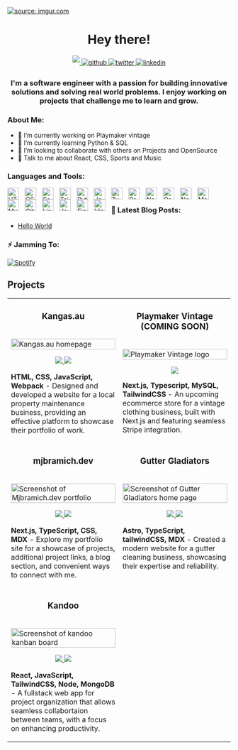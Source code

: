 <a href="https://mjbramich.dev"><img src="https://i.imgur.com/Arn9gL7.png" title="source: imgur.com" /></a>

<!-- <h1 align="center"> Connect with me: </h1>  -->
<!--
<hr> -->

<h1 align="center">Hey there!</h1>

<div align="center">
    <a href="https://mjbramich.dev" target="_blank">
    <img src="https://img.shields.io/badge/website-000000?style=for-the-badge&logo=About.me&logoColor=white" style="margin-bottom: 5px;"/>
  </a>
<a href="https://bio.link/mjbramich" target="_blank">
<img src=https://img.shields.io/badge/links-4ACBD6?style=for-the-badge&logo=biolink&logoColor=white alt=github style="margin-bottom: 5px;" />
</a>
<a href="https://twitter.com/mjbramich" target="_blank">
<img src=https://img.shields.io/badge/twitter-%2300acee.svg?&style=for-the-badge&logo=twitter&logoColor=white alt=twitter style="margin-bottom: 5px;" />
</a>
<a href="https://linkedin.com/in/mjbramich" target="_blank">
<img src=https://img.shields.io/badge/linkedin-%231E77B5.svg?&style=for-the-badge&logo=linkedin&logoColor=white alt=linkedin style="margin-bottom: 5px;" />
</a>  
</div>

<div class="flex flex-col w-full">
  <div class="grid h-20 card bg-base-300 rounded-box place-items-center"><h3 align="center">I'm a software engineer with a passion for building innovative solutions and solving real world problems. I enjoy working on projects that challenge me to learn and grow.</h3>  </div> 
  <div class="divider"></div>

### About Me:

- 🔭 I’m currently working on Playmaker vintage
- 🌱 I’m currently learning Python & SQL
- 👯 I’m looking to collaborate with others on Projects and OpenSource
- 💬 Talk to me about React, CSS, Sports and Music

### Languages and Tools:

<img align="left" alt="HTML5" width="26px" src="https://cdn.jsdelivr.net/gh/devicons/devicon/icons/html5/html5-original.svg" style="padding-right:10px;" />
<img align="left" alt="CSS3" width="26px" src="https://cdn.jsdelivr.net/gh/devicons/devicon/icons/css3/css3-original.svg" style="padding-right:10px;" />
<img align="left" alt="Sass" width="26px" src="https://cdn.jsdelivr.net/gh/devicons/devicon/icons/sass/sass-original.svg" style="padding-right:10px;" />
<img align="left" alt="TailwindCSS" width="26px" src="https://cdn.jsdelivr.net/gh/devicons/devicon/icons/tailwindcss/tailwindcss-original-wordmark.svg" style="padding-right:10px;" />
<img align="left" alt="Python" width="26px" src="https://cdn.jsdelivr.net/gh/devicons/devicon/icons/python/python-original.svg" style="padding-right:10px;" />
<img align="left" alt="JavaScript" width="26px" src="https://cdn.jsdelivr.net/gh/devicons/devicon/icons/javascript/javascript-original.svg" style="padding-right:10px;" />
<img align="left" alt="Typescript" width="26px" src="https://cdn.jsdelivr.net/gh/devicons/devicon/icons/typescript/typescript-original.svg" style="padding-right:10px;" />
<img align="left" alt="React" width="26px" src="https://cdn.jsdelivr.net/gh/devicons/devicon/icons/react/react-original.svg" style="padding-right:10px;" />
<img align="left" alt="Next" width="26px" src="https://cdn.jsdelivr.net/gh/devicons/devicon/icons/nextjs/nextjs-original-wordmark.svg" style="padding-right:10px;" />
<img align="left" alt="GraphQL" width="26px" src="https://cdn.jsdelivr.net/gh/devicons/devicon/icons/graphql/graphql-plain.svg" style="padding-right:10px;" />
<img align="left" alt="Node.js" width="26px" src="https://cdn.jsdelivr.net/gh/devicons/devicon/icons/nodejs/nodejs-original.svg" style="padding-right:10px;" />
<img align="left" alt="MongoDB" width="26px" src="https://cdn.jsdelivr.net/gh/devicons/devicon/icons/mongodb/mongodb-original.svg" style="padding-right:10px;" />
<img align="left" alt="MySQL" width="26px" src="https://cdn.jsdelivr.net/gh/devicons/devicon/icons/mysql/mysql-original.svg" style="padding-right:10px;" />
<img align="left" alt="Git" width="26px" src="https://cdn.jsdelivr.net/gh/devicons/devicon/icons/git/git-original.svg" style="padding-right:10px;" />
<img align="left" alt="Linux" width="26px" src="https://cdn.jsdelivr.net/gh/devicons/devicon/icons/linux/linux-original.svg" style="padding-right:10px;" />
<img align="left" alt="Jest" width="26px" src="https://cdn.jsdelivr.net/gh/devicons/devicon/icons/jest/jest-plain.svg" style="padding-right:10px;" />
<img align="left" alt="Figma" width="26px" src="https://cdn.jsdelivr.net/gh/devicons/devicon/icons/figma/figma-original.svg" style="padding-right:10px;" />
<img align="left" alt="Visual Studio Code" width="26px" src="https://cdn.jsdelivr.net/gh/devicons/devicon/icons/vscode/vscode-original.svg" style="padding-right:10px;" />

<br>

### 📕 Latest Blog Posts:

<!-- BLOG-POST-LIST:START -->
- [Hello World](https://mjbramich.dev/blog/helloworld)
<!-- BLOG-POST-LIST:END -->

### ⚡ Jamming To:

[![Spotify](https://spotify-github-git-main-mjbramich.vercel.app/api/spotify)](https://open.spotify.com/user/12138106926)

</div>

## Projects

<table >
  
  <tr>
    <td width="50%" valign="top">
      <h3 align="center">Kangas.au</h3>
        <br />
        <a target="_blank" href="https://kangas.au">
          <img src="https://i.imgur.com/zQp3hr9.png" width="100%" alt="Kangas.au homepage"/>
        </a>
        <br />
        <p align="center">
          
  <a href="https://github.com/mjbramich/kangas" target="_blank">
    <img src="https://img.shields.io/badge/GitHub-100000?style=for-the-badge&logo=github&logoColor=white"/>
  </a>  
  <a href="https://lucky-creponne-757be7.netlify.app" target="_blank">
    <img src="https://img.shields.io/badge/website-000000?style=for-the-badge&logo=About.me&logoColor=white"/>
  </a>
      </p>
        <p><strong>HTML, CSS, JavaScript, Webpack</strong> - Designed and developed a website for a local property maintenance business, providing an effective platform to showcase their portfolio of work. </p>
    </td>
    <td width="50%" valign="top">
      <h3 align="center">	Playmaker Vintage (COMING SOON)</h3>
        <br />
      <a target="_blank" href="https://github.com/mjbramich/ecommerce-dashboard">
            <img src="https://i.imgur.com/FlW4zFT.png" width="100%"  alt="Playmaker Vintage logo"/>
        </a>
        <br />
        <p align="center">
          
  <a href="https://github.com/mjbramich/ecommerce-dashboard" target="_blank">
    <img src="https://img.shields.io/badge/GitHub-100000?style=for-the-badge&logo=github&logoColor=white"/>
  </a>
      </p>
        <p><strong>Next.js, Typescript, MySQL, TailwindCSS</strong> - An upcoming ecommerce store for a vintage clothing business, built with Next.js and featuring seamless Stripe integration.</p>
    </td>
  </tr>
  
  <tr>
    <td width="50%" valign="top">
      <h3 align="center">mjbramich.dev</h3>
      <br />
        <a target="_blank" href="https://mjbramich.dev">
          <img src="https://i.imgur.com/CT753mI.png" width="100%" alt="Screenshot of Mjbramich.dev portfolio"/>
      <br />
        <p align="center">
  <a href="https://github.com/mjbramich/portfolio" target="_blank">
    <img src="https://img.shields.io/badge/GitHub-100000?style=for-the-badge&logo=github&logoColor=white"/>
  </a>
  <a href="https://mjbramich.dev" target="_blank">
    <img src="https://img.shields.io/badge/website-000000?style=for-the-badge&logo=About.me&logoColor=white"/>
  </a>
      </p>
        <p><strong>Next.js, TypeScript, CSS, MDX </strong> - Explore my portfolio site for a showcase of projects, additional project links, a blog section, and convenient ways to connect with me.</p>
    </td>
<td width="50%" valign="top">
      <h3 align="center">Gutter Gladiators</h3>
      <br />
        <a target="_blank" href="https://guttergladiators.com.au">
          <img src="https://res.cloudinary.com/dnphod5n3/image/upload/v1714202830/Screenshot_2024-04-27_171746_oc09gr.png" width="100%" alt="Screenshot of Gutter Gladiators home page"/>
      <br />
        <p align="center">
  <a href="https://github.com/mjbramich/gutter-gladiators" target="_blank">
    <img src="https://img.shields.io/badge/GitHub-100000?style=for-the-badge&logo=github&logoColor=white"/>
  </a>
  <a href="https://guttergladiators.com.au" target="_blank">
    <img src="https://img.shields.io/badge/website-000000?style=for-the-badge&logo=About.me&logoColor=white"/>
  </a>
      </p>
        <p><strong>Astro, TypeScript, tailwindCSS, MDX </strong> - Created a modern website for a gutter cleaning business, showcasing their expertise and reliability.</p>
    </td>

  </tr>
   <tr >
       <td width="50%" valign="top">
      <h3 align="center">Kandoo</h3>
        <br />
        <a target="_blank" href="https://kandoo.onrender.com/">
          <img src="https://i.imgur.com/FKMmjEh.png" width="100%" alt="Screenshot of kandoo kanban board"/>
        </a>
        <br />
        <p align="center">
  <a href="https://github.com/mjbramich/kandoo" target="_blank">
    <img src="https://img.shields.io/badge/GitHub-100000?style=for-the-badge&logo=github&logoColor=white"/>
  </a>
  <a href="https://kandoo.onrender.com/" target="_blank">
    <img src="https://img.shields.io/badge/website-000000?style=for-the-badge&logo=About.me&logoColor=white"/>
  </a>
      </p>
        <p><strong>React, JavaScript, TailwindCSS, Node, MongoDB </strong> - A fullstack web app for project organization that allows seamless collabortaion between teams, with a focus on enhancing productivity. </p>
    </td>
  </tr>
</table>

<br/>

<!---
Matty035/Matty035 is a ✨ special ✨ repository because its `README.md` (this file) appears on your GitHub profile.
You can click the Preview link to take a look at your changes.
--->
